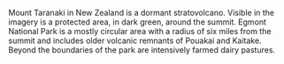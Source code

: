 Mount Taranaki in New Zealand is a dormant stratovolcano. Visible in the imagery is a protected area, in dark green, around the summit. Egmont National Park is a mostly circular area with a radius of six miles from the summit and includes older volcanic remnants of Pouakai and Kaitake. Beyond the boundaries of the park are intensively farmed dairy pastures.